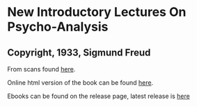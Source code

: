# New Introductory Lectures On Psycho-Analysis #

## Copyright, 1933, Sigmund Freud ##

From scans found [here](https://archive.org/details/in.ernet.dli.2015.49982).

Online html version of the book can be found [here](https://czerwonamaupa.github.io/New-Introductory-Lectures-On-Psycho-Analysis).

Ebooks can be found on the release page, latest release is [here](https://github.com/czerwonamaupa/New-Introductory-Lectures-On-Psycho-Analysis/releases/latest)
